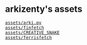 arkizenty's assets
==================
<pre>
<a href="https://arkizenty.github.io/assets/arki.py/">assets/arki.py</a>
<a href="https://arkizenty.github.io/assets/finfetch/">assets/finfetch</a>
<a href="https://arkizenty.github.io/assets/CREATIVE_SNAKE/">assets/CREATIVE_SNAKE</a>
<a href="https://arkizenty.github.io/assets/ferrisfetch/">assets/ferrisfetch</a>
</pre>

<meta content="arkizenty's assets" property="og:title">
<meta content="assets for arkizenty's projects" property="og:description">
<meta content="arkizenty's assets" property="og:site_name">
<meta content='https://avatars2.githubusercontent.com/u/40907703?s=460&v=4' property='og:image'>
<link rel="shortcut icon" href="https://avatars2.githubusercontent.com/u/40907703?s=460&v=4">
